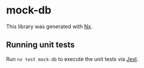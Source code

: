 # mock-db

This library was generated with [Nx](https://nx.dev).

## Running unit tests

Run `nx test mock-db` to execute the unit tests via [Jest](https://jestjs.io).
